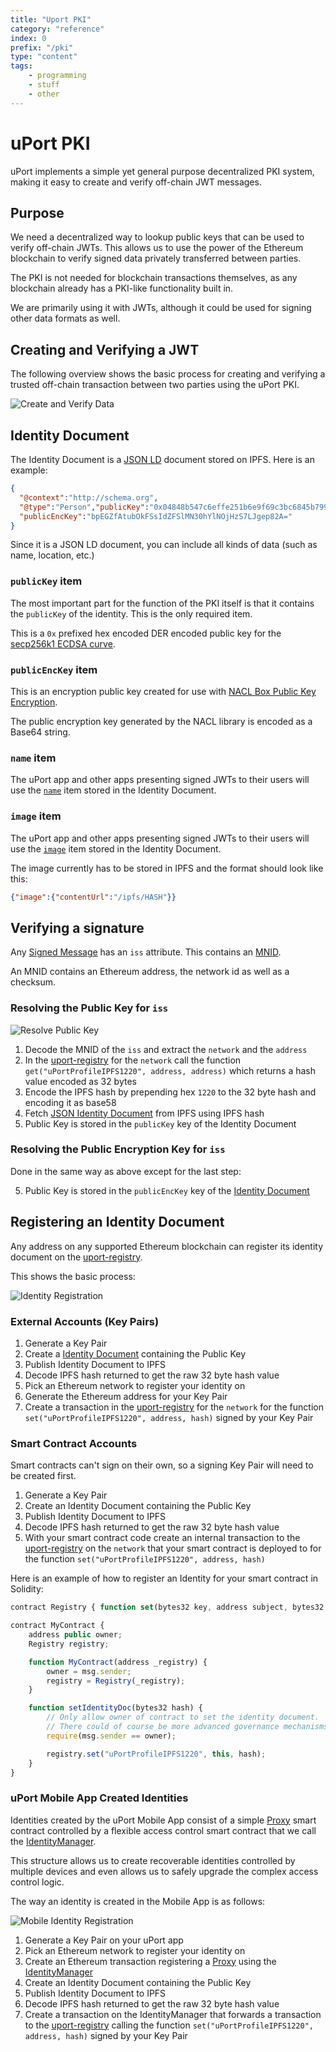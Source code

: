 ```yaml
---
title: "Uport PKI"
category: "reference"
index: 0
prefix: "/pki"
type: "content"
tags:
    - programming
    - stuff
    - other
---
```


# uPort PKI

uPort implements a simple yet general purpose decentralized PKI system, making it easy to create and verify off-chain JWT messages.

## Purpose

We need a decentralized way to lookup public keys that can be used to verify off-chain JWTs. This allows us to use the power of the Ethereum blockchain to verify signed data privately transferred between parties.

The PKI is not needed for blockchain transactions themselves, as any blockchain already has a PKI-like functionality built in.

We are primarily using it with JWTs, although it could be used for signing other data formats as well.

## Creating and Verifying a JWT

The following overview shows the basic process for creating and verifying a trusted off-chain transaction between two parties using the uPort PKI.

![Create and Verify Data](jwtflow.png)

## Identity Document

The Identity Document is a [JSON LD](https://json-ld.org) document stored on IPFS. Here is an example:

[IPFS Hash QmNVHxsMAXvYktfHLYhRjcL7hGBBojTwY7mnJKsJweCZJK]:https://ipfs.infura.io/ipfs/QmNVHxsMAXvYktfHLYhRjcL7hGBBojTwY7mnJKsJweCZJK

```json
{
  "@context":"http://schema.org",
  "@type":"Person","publicKey":"0x04848b547c6effe251b6e9f69c3bc6845b7997963554703aa41bc1b4c8d8db787ac966938139d5b36f404b89727fbc279153a20ad43ff25da0c30edb8b84d9c836",
  "publicEncKey":"bpEGZfAtubOkFSsIdZFSlMN30hYlNOjHzS7LJgep82A="
}
```

Since it is a JSON LD document, you can include all kinds of data (such as name, location, etc.)

### `publicKey` item

The most important part for the function of the PKI itself is that it contains the `publicKey` of the identity. This is the only required item.

This is a `0x` prefixed hex encoded DER encoded public key for the [secp256k1 ECDSA curve](https://en.bitcoin.it/wiki/Secp256k1).

### `publicEncKey` item

This is an encryption public key created for use with [NACL Box Public Key Encryption](http://nacl.cr.yp.to/box.html).

The public encryption key generated by the NACL library is encoded as a Base64 string.

### `name` item

The uPort app and other apps presenting signed JWTs to their users will use the [`name`](http://schema.org/name) item stored in the Identity Document.

### `image` item

The uPort app and other apps presenting signed JWTs to their users will use the [`image`](http://schema.org/image) item stored in the Identity Document.

The image currently has to be stored in IPFS and the format should look like this:

```json
{"image":{"contentUrl":"/ipfs/HASH"}}
```

## Verifying a signature

Any [Signed Message](../messages/index.md) has an `iss` attribute. This contains an [MNID](https://github.com/uport-project/mnid).

An MNID contains an Ethereum address, the network id as well as a checksum.

### Resolving the Public Key for `iss`

![Resolve Public Key](resolve.png)

1. Decode the MNID of the `iss` and extract the `network` and the `address`
2. In the [uport-registry](https://github.com/uport-project/uport-registry) for the `network` call the function `get("uPortProfileIPFS1220", address, address)` which returns a hash value encoded as 32 bytes
3. Encode the IPFS hash by prepending hex `1220` to the 32 byte hash and encoding it as base58
4. Fetch [JSON Identity Document](./identitydocument.md) from IPFS using IPFS hash
5. Public Key is stored in the `publicKey` key of the Identity Document

### Resolving the Public Encryption Key for `iss`

Done in the same way as above except for the last step:

5. Public Key is stored in the `publicEncKey` key of the [Identity Document](./identitydocument.md)

## Registering an Identity Document

Any address on any supported Ethereum blockchain can register its identity document on the [uport-registry](https://github.com/uport-project/uport-registry).

This shows the basic process:

![Identity Registration](registration.png)

### External Accounts (Key Pairs)

1. Generate a Key Pair
1. Create a [Identity Document](./identitydocument.md) containing the Public Key
1. Publish Identity Document to IPFS
1. Decode IPFS hash returned to get the raw 32 byte hash value
1. Pick an Ethereum network to register your identity on
1. Generate the Ethereum address for your Key Pair
1. Create a transaction in the [uport-registry](https://github.com/uport-project/uport-registry) for the `network` for the function `set("uPortProfileIPFS1220", address, hash)` signed by your Key Pair

### Smart Contract Accounts

Smart contracts can't sign on their own, so a signing Key Pair will need to be created first.

1. Generate a Key Pair
1. Create an Identity Document containing the Public Key
1. Publish Identity Document to IPFS
1. Decode IPFS hash returned to get the raw 32 byte hash value
1. With your smart contract code create an internal transaction to the [uport-registry](https://github.com/uport-project/uport-registry) on the `network` that your smart contract is deployed to for the function `set("uPortProfileIPFS1220", address, hash)`

Here is an example of how to register an Identity for your smart contract in Solidity:

```js
contract Registry { function set(bytes32 key, address subject, bytes32 value); }

contract MyContract {
    address public owner;
    Registry registry;

    function MyContract(address _registry) {
        owner = msg.sender;
        registry = Registry(_registry);
    }

    function setIdentityDoc(bytes32 hash) {
        // Only allow owner of contract to set the identity document.
        // There could of course be more advanced governance mechanisms here.
        require(msg.sender == owner);

        registry.set("uPortProfileIPFS1220", this, hash);
    }
}
```

### uPort Mobile App Created Identities

Identities created by the uPort Mobile App consist of a simple [Proxy](https://github.com/uport-project/uport-identity/blob/develop/contracts/Proxy.sol) smart contract controlled by a flexible access control smart contract that we call the [IdentityManager](https://github.com/uport-project/uport-identity/blob/develop/contracts/IdentityManager.sol).

This structure allows us to create recoverable identities controlled by multiple devices and even allows us to safely upgrade the complex access control logic.

The way an identity is created in the Mobile App is as follows:

![Mobile Identity Registration](mobileregistration.png)

1. Generate a Key Pair on your uPort app
1. Pick an Ethereum network to register your identity on
1. Create an Ethereum transaction registering a [Proxy](https://github.com/uport-project/uport-identity/blob/develop/contracts/Proxy.sol) using the [IdentityManager](https://github.com/uport-project/uport-identity/blob/develop/contracts/IdentityManager.sol)
1. Create an Identity Document containing the Public Key
1. Publish Identity Document to IPFS
1. Decode IPFS hash returned to get the raw 32 byte hash value
1. Create a transaction on the IdentityManager that forwards a transaction to the [uport-registry](https://github.com/uport-project/uport-registry) calling the function `set("uPortProfileIPFS1220", address, hash)` signed by your Key Pair

